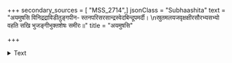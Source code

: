 +++
secondary_sources = [ "MSS_2714",]
jsonClass = "Subhaashita"
text = "अयमुषसि विनिद्रद्राविडीतुङ्गपीन- स्तनपरिसरसान्द्रस्वेदबिन्दूपमर्दी।  \nस्रुतमलयजवृक्षक्षीरसौरभ्यसभ्यो वहति सखि भुजङ्गीभुक्तशेषः समीरः॥"
title = "अयमुषसि"

+++

<details><summary>Text</summary>

अयमुषसि विनिद्रद्राविडीतुङ्गपीन- स्तनपरिसरसान्द्रस्वेदबिन्दूपमर्दी।  
स्रुतमलयजवृक्षक्षीरसौरभ्यसभ्यो वहति सखि भुजङ्गीभुक्तशेषः समीरः॥
</details>
